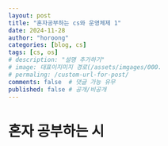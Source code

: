 ```yaml
---
layout: post
title: "혼자공부하는 cs와 운영체제 1"
date: 2024-11-28
author: "horoong"
categories: [blog, cs]
tags: [cs, os]
# description: "설명 추가하기"
# image: 대표이지미지 경로(/assets/imgages/000.
# permaling: /custom-url-for-post/
comments: false  # 댓글 가능 유무
published: false # 공개/비공개
---
```


# 혼자 공부하는 시